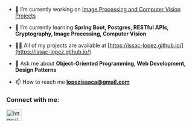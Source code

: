 - 🔭 I’m currently working on [Image Processing and Computer Vision Projects](https://github.com/Issac-Lopez/cs-3150-projects)

- 🌱 I’m currently learning **Spring Boot, Postgres, RESTful APIs, Cryptography, Image Processing, Computer Vision**

- 👨‍💻 All of my projects are available at [https://issac-lopez.github.io/](https://issac-lopez.github.io/)

- 💬 Ask me about **Object-Oriented Programming, Web Development, Design Patterns**

- 📫 How to reach me **lopezissaca@gmail.com**

<h3 align="left">Connect with me:</h3>
<p align="left">
<a href="https://www.linkedin.com/in/issac-lopez/" target="blank"><img align="center" src="https://raw.githubusercontent.com/rahuldkjain/github-profile-readme-generator/master/src/images/icons/Social/linked-in-alt.svg" alt="https://www.linkedin.com/in/issac-lopez/" height="30" width="40" /></a>
</p>

